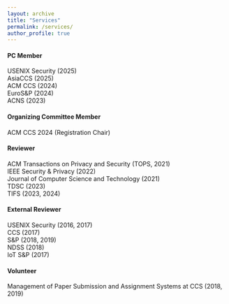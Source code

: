 ```yaml
---
layout: archive
title: "Services"
permalink: /services/
author_profile: true
---
```


#### PC Member 
USENIX Security (2025)  
AsiaCCS (2025)  
ACM CCS (2024)  
EuroS&P (2024)  
ACNS (2023)

#### Organizing Committee Member
ACM CCS 2024 (Registration Chair)

#### Reviewer
ACM Transactions on Privacy and Security (TOPS, 2021)  
IEEE Security & Privacy (2022)  
Journal of Computer Science and Technology (2021)  
TDSC (2023)  
TIFS (2023, 2024)

#### External Reviewer
USENIX Security (2016, 2017)  
CCS (2017)  
S&P (2018, 2019)  
NDSS (2018)  
IoT S&P (2017)

#### Volunteer
Management of Paper Submission and Assignment Systems at CCS (2018, 2019)
